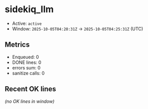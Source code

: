 # sidekiq_llm

- Active: `active`
- Window: `2025-10-05T04:20:31Z` → `2025-10-05T04:25:31Z` (UTC)

## Metrics
- Enqueued: 0
- DONE lines: 0
- errors sum: 0
- sanitize calls: 0

## Recent OK lines
_(no OK lines in window)_
